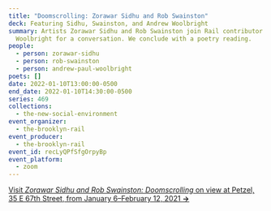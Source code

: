```yaml
---
title: "Doomscrolling: Zorawar Sidhu and Rob Swainston"
deck: Featuring Sidhu, Swainston, and Andrew Woolbright
summary: Artists Zorawar Sidhu and Rob Swainston join Rail contributor Andrew
  Woolbright for a conversation. We conclude with a poetry reading.
people:
  - person: zorawar-sidhu
  - person: rob-swainston
  - person: andrew-paul-woolbright
poets: []
date: 2022-01-10T13:00:00-0500
end_date: 2022-01-10T14:30:00-0500
series: 469
collections:
  - the-new-social-environment
event_organizer:
  - the-brooklyn-rail
event_producer:
  - the-brooklyn-rail
event_id: recLyQPfSfgOrpyBp
event_platform:
  - zoom
---
```

[Visit *Zorawar Sidhu and Rob Swainston: Doomscrolling* on view at Petzel, 35 E 67th Street, from January 6–February 12, 2021 **→**](https://www.petzel.com/exhibitions/zorawar-sidhu-and-rob-swainston/videos?view=slider)